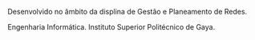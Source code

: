 Desenvolvido no âmbito da displina de Gestão e Planeamento de Redes. 

Engenharia Informática. 
Instituto Superior Politécnico de Gaya.

